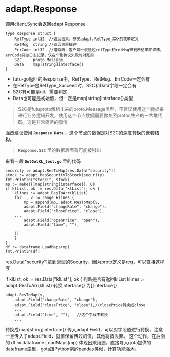# adapt.Response
调用client.Sync会返回adapt.Response

```
type Response struct {
	RetType int32  //返回结果，参见adapt.RetType_XXX的枚举定义
	RetMsg  string //返回结果描述
	ErrCode int32  //错误码，客户端一般通过retType和retMsg来判断结果和详情，errCode只做日志记录，仅在个别协议失败时对账用
	S2C     proto.Message
	Data    map[string]interface{}
}
```

- futu-go返回的Response中，RetType、RetMsg、ErrCode一定会有
- 在RetType是RetType_Succeed时，S2C和Data字段一定会有
- S2C有可能是nil，需要判定
- Data也可能是初始值，但一定是map[string]interface{}类型

>S2C是futuproto解析出来的proto.Message类型，不建议使用这个数据来进行业务逻辑开发，使用这个节点数据需要你关系protoc生产的一大堆代码，这是非常痛苦的事情

强烈建议使用 **`Response.Data`** ，这个节点的数据是对S2C的深度转换的嵌套结构。

> **`Response.S2C`** 里的数据后面有可能被移出

来看一段 **`QotGetKL_test.go`** 里的代码
```
security := adapt.ResToMap(res.Data["security"])
stock := adapt.MapSecurityToStock(security)
fmt.Println("stock:", stock)
mp := make([]map[string]interface{}, 0)
if klList, ok := res.Data["klList"]; ok {
	klines := adapt.ResToArr(klList)
	for _, v := range klines {
		mp = append(mp, adapt.ResToMap(v,
		adapt.Field("changeRate", "change"),
		adapt.Field("closePrice", "close"),
    ...
		adapt.Field("openPrice", "open"),
		adapt.Field("time", ""),
		...
	))
	}
}
df := dataframe.LoadMaps(mp)
fmt.Println(df)
```

res.Data["security"]拿到返回的Security，因为proto定义是req，可以直接这样写

if klList, ok := res.Data["klList"]; ok {
判断是否有返回klList
klines := adapt.ResToArr(klList)
转换interface{} 为[]interface{}
```
adapt.ResToMap(v,
    adapt.Field("changeRate", "change"),
    adapt.Field("closePrice", "close"),//closePrice转换成close
	...
	adapt.Field("time", ""),   //这个字段不转换
	...
```
转换成map[string]interface{}
传入adapt.Field，可以对字段值进行转换，注意一旦传入了adapt.Field，就值保留传过的值，其他将备丢弃。
这个动作，在后面的 df := dataframe.LoadMaps(mp) 体现出来用途，直接导入gota提供的dataframe库里，gota跟Python例的pandas类似，计算功能强大。

